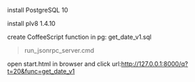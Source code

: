 
install PostgreSQL 10

install plv8 1.4.10

create CoffeeScript function in pg: get_date_v1.sql

> run_jsonrpc_server.cmd

open start.html in browser and click url:http://127.0.0.1:8000/q?t=20&func=get_date_v1